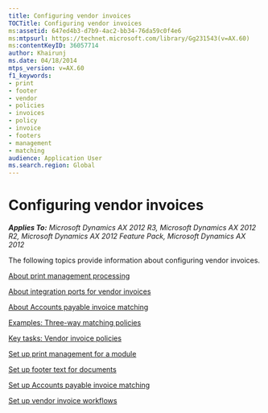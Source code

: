 ```yaml
---
title: Configuring vendor invoices
TOCTitle: Configuring vendor invoices
ms:assetid: 647ed4b3-d7b9-4ac2-bb34-76da59c0f4e6
ms:mtpsurl: https://technet.microsoft.com/library/Gg231543(v=AX.60)
ms:contentKeyID: 36057714
author: Khairunj
ms.date: 04/18/2014
mtps_version: v=AX.60
f1_keywords:
- print
- footer
- vendor
- policies
- invoices
- policy
- invoice
- footers
- management
- matching
audience: Application User
ms.search.region: Global
---
```


# Configuring vendor invoices 


_**Applies To:** Microsoft Dynamics AX 2012 R3, Microsoft Dynamics AX 2012 R2, Microsoft Dynamics AX 2012 Feature Pack, Microsoft Dynamics AX 2012_

The following topics provide information about configuring vendor invoices.

[About print management processing](about-print-management-processing.md)

[About integration ports for vendor invoices](about-integration-ports-for-vendor-invoices.md)

[About Accounts payable invoice matching](about-accounts-payable-invoice-matching.md)

[Examples: Three-way matching policies](examples-three-way-matching-policies.md)

[Key tasks: Vendor invoice policies](key-tasks-vendor-invoice-policies.md)

[Set up print management for a module](set-up-print-management-for-a-module.md)

[Set up footer text for documents](set-up-footer-text-for-documents.md)

[Set up Accounts payable invoice matching](set-up-accounts-payable-invoice-matching.md)

[Set up vendor invoice workflows](set-up-vendor-invoice-workflows.md)

  


